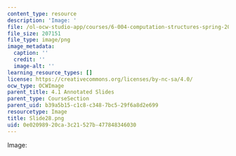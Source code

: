 ```yaml
---
content_type: resource
description: 'Image: '
file: /ol-ocw-studio-app/courses/6-004-computation-structures-spring-2017/0e02098920ca3c21527b477848346030_Slide28.png
file_size: 207151
file_type: image/png
image_metadata:
  caption: ''
  credit: ''
  image-alt: ''
learning_resource_types: []
license: https://creativecommons.org/licenses/by-nc-sa/4.0/
ocw_type: OCWImage
parent_title: 4.1 Annotated Slides
parent_type: CourseSection
parent_uid: b39a5b15-c1c8-c348-7bc5-29f6a8d2e699
resourcetype: Image
title: Slide28.png
uid: 0e020989-20ca-3c21-527b-477848346030
---
```

Image: 